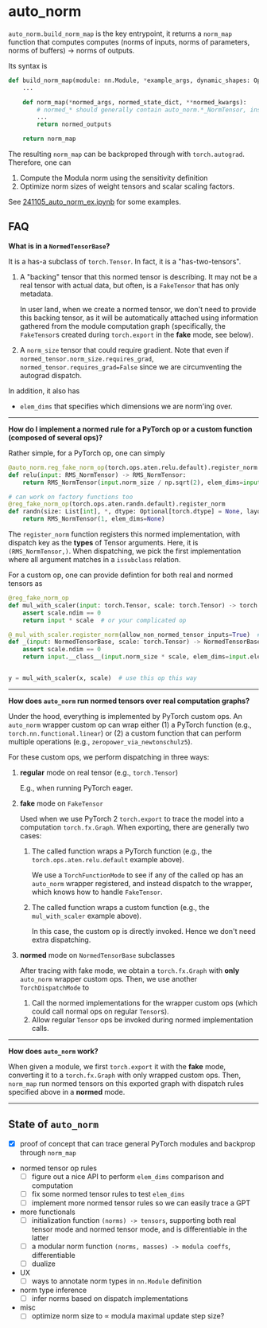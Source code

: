 # auto_norm

`auto_norm.build_norm_map` is the key entrypoint, it returns a `norm_map` function that computes computes (norms of inputs, norms of parameters, norms of buffers) -> norms of outputs.

Its syntax is

```py
def build_norm_map(module: nn.Module, *example_args, dynamic_shapes: Optional = None, **example_kwargs):
    ...

    def norm_map(*normed_args, normed_state_dict, **normed_kwargs):
        # normed_* should generally contain auto_norm.*_NormTensor, instead of usual torch.Tensor
        ...
        return normed_outputs

    return norm_map
```

The resulting `norm_map` can be backproped through with `torch.autograd`. Therefore, one can
1. Compute the Modula norm using the sensitivity definition
2. Optimize norm sizes of weight tensors and scalar scaling factors.

See [241105_auto_norm_ex.ipynb](./241105_auto_norm_ex.ipynb) for some examples.


## FAQ

**What is in a `NormedTensorBase`?**

It is a has-a subclass of `torch.Tensor`. In fact, it is a "has-two-tensors".
1. A "backing" tensor that this normed tensor is describing. It may not be a real tensor with actual data, but often, is a `FakeTensor` that has only metadata.

   In user land, when we create a normed tensor, we don't need to provide this backing tensor, as it will be automatically attached using information gathered from the module computation graph (specifically, the `FakeTensor`s created during `torch.export` in the **fake** mode, see below).
2. A `norm_size` tensor that could require gradient. Note that even if `normed_tensor.norm_size.requires_grad`, `normed_tensor.requires_grad=False` since  we are circumventing the autograd dispatch.

In addition, it also has
+ `elem_dims` that specifies which dimensions we are norm'ing over.

---
**How do I implement a normed rule for a PyTorch op or a custom function (composed of several ops)?**

Rather simple, for a PyTorch op, one can simply
```py
@auto_norm.reg_fake_norm_op(torch.ops.aten.relu.default).register_norm
def relu(input: RMS_NormTensor) -> RMS_NormTensor:
    return RMS_NormTensor(input.norm_size / np.sqrt(2), elem_dims=input.elem_dims)

# can work on factory functions too
@reg_fake_norm_op(torch.ops.aten.randn.default).register_norm
def randn(size: List[int], *, dtype: Optional[torch.dtype] = None, layout: Optional[torch.layout] = torch.strided, device: Optional[torch.device] = None, pin_memory: Optional[bool] = False) -> RMS_NormTensor:
    return RMS_NormTensor(1, elem_dims=None)

```

The `register_norm` function registers this normed implementation, with dispatch key as the **types** of Tensor arguments. Here, it is `(RMS_NormTensor,)`. When dispatching, we pick the first implementation where all argument matches in a `issubclass` relation.

For a custom op, one can provide defintion for both real and normed tensors as
```py
@reg_fake_norm_op
def mul_with_scaler(input: torch.Tensor, scale: torch.Tensor) -> torch.Tensor:
    assert scale.ndim == 0
    return input * scale  # or your complicated op

@_mul_with_scaler.register_norm(allow_non_normed_tensor_inputs=True)  # allow_non_normed_tensor_inputs allows mixing normed and rebgular tensors for normed mode
def _(input: NormedTensorBase, scale: torch.Tensor) -> NormedTensorBase:
    assert scale.ndim == 0
    return input.__class__(input.norm_size * scale, elem_dims=input.elem_dims)


y = mul_with_scaler(x, scale)  # use this op this way
```

---
**How does `auto_norm` run normed tensors over real computation graphs?**

Under the hood, everything is implemented by PyTorch custom ops. An `auto_norm` wrapper custom op can wrap either (1) a PyTorch function (e.g., `torch.nn.functional.linear`) or (2) a custom function that can perform multiple operations (e.g., `zeropower_via_newtonschulz5`).

For these custom ops, we perform dispatching in three ways:

1. **regular** mode on real tensor (e.g., `torch.Tensor`)

   E.g., when running PyTorch eager.

2. **fake** mode on `FakeTensor`

   Used when we use PyTorch 2 `torch.export` to trace the model into a computation `torch.fx.Graph`. When exporting, there are generally two cases:
     1. The called function wraps a PyTorch function (e.g., the `torch.ops.aten.relu.default` example above).

        We use a `TorchFunctionMode` to see if any of the called op has an `auto_norm` wrapper registered, and instead dispatch to the wrapper, which knows how to handle `FakeTensor`.

    2. The called function wraps a custom function (e.g., the `mul_with_scaler` example above).

        In this case, the custom op is directly invoked. Hence we don't need extra dispatching.

3. **normed** mode on `NormedTensorBase` subclasses

   After tracing with fake mode, we obtain a `torch.fx.Graph` with **only** `auto_norm` wrapper custom ops. Then, we use another `TorchDispatchMode` to
    1. Call the normed implementations for the wrapper custom ops (which could call normal ops on regular `Tensor`s).
    2. Allow regular `Tensor` ops be invoked during normed implementation calls.

---
**How does `auto_norm` work?**

When given a module, we first `torch.export` it with the **fake** mode, converting it to a `torch.fx.Graph` with only wrapped custom ops. Then, `norm_map` run normed tensors on this exported graph with dispatch rules specified above in a **normed** mode.

---
## State of `auto_norm`

- [x] proof of concept that can trace general PyTorch modules and backprop through `norm_map`
- normed tensor op rules
    - [ ] figure out a nice API to perform `elem_dims` comparison and computation
    - [ ] fix some normed tensor rules to test `elem_dims`
    - [ ] implement more normed tensor rules so we can easily trace a GPT
- more functionals
    - [ ] initialization function `(norms) -> tensors`, supporting both real tensor mode and normed tensor mode, and is differentiable in the latter
    - [ ] a modular norm function `(norms, masses) -> modula coeffs`, differentiable
    - [ ] dualize
- UX
    - [ ] ways to annotate norm types in `nn.Module` definition
- norm type inference
    - [ ] infer norms based on dispatch implementations
- misc
    - [ ] optimize norm size to  $\propto$ modula maximal update step size?